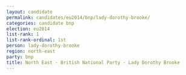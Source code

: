 ```yaml
---
layout: candidate
permalink: candidates/eu2014/bnp/lady-dorothy-brooke/
categories: candidate bnp
election: eu2014
list-rank: 1
list-rank-ordinal: 1st
person: lady-dorothy-brooke
region: north-east
party: bnp
title: North East - British National Party - Lady Dorothy Brooke
---
```

